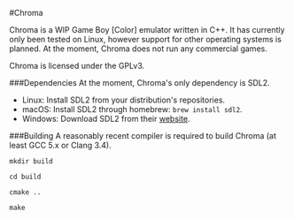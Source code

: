 #Chroma

Chroma is a WIP Game Boy [Color] emulator written in C++. It has currently only been tested on Linux, however support for other operating systems is planned. At the moment, Chroma does not run any commercial games. 

Chroma is licensed under the GPLv3.

###Dependencies
At the moment, Chroma's only dependency is SDL2.

* Linux: Install SDL2 from your distribution's repositories.
* macOS: Install SDL2 through homebrew: `brew install sdl2`.
* Windows: Download SDL2 from their [website](https://www.libsdl.org/download-2.0.php).

###Building
A reasonably recent compiler is required to build Chroma (at least GCC 5.x or Clang 3.4).

`mkdir build`

`cd build`

`cmake ..`

`make`
